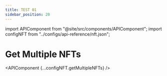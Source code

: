 ```yaml
---
title: TEST 01
sidebar_position: 20
---
```


import APIComponent from "@site/src/components/APIComponent";
import configNFT from "../configs/api-reference/nft.json";

# Get Multiple NFTs

<APIComponent {...configNFT.getMultipleNFTs} />
